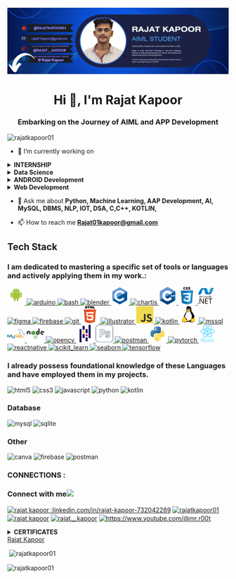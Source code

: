 <!----------------------------------- Banner ------------------------------------->

[![MasterHead](https://github.com/Rajatkapoor01/Rajatkapoor01/blob/main/linkedin%20photo.jpg)](#)

<!----------------------------------- About Section ------------------------------------>
<div>
<h1 align="center">Hi 👋, I'm Rajat Kapoor</h1>
<h3 align="center">Embarking on the Journey of AIML and APP Development</h3>

<p align="left"> <img src="https://komarev.com/ghpvc/?username=rajatkapoor01&label=Profile%20views&color=0e75b6&style=flat" alt="rajatkapoor01" /> </p>

- 🔭 I’m currently working on
<!-----------------------------------  TASK Section ------------------------------------>
<!-----------------------------------  TASK Section ------------------------------------>

 <!--------------------------------------------------------------------------------------------->
  <!--------  INTERNSHIP ------------>
  <details>
  <summary><b>INTERNSHIP</b></summary>
  <br/>
  
  Project Name | Tech Stack | Source Code
  ------- | :---------: | :--------: 
Cognifyz| HTML, CSS, JS | [Repo]( https://github.com/Rajatkapoor01/cognifyz_internship-TASKS) | GitHub | [NFT Forge]( https://github.com/Rajatkapoor01/cognifyz_internship-TASKS)
OCTANET| PYTHON DEVELOPER | [Repo]( https://github.com/Rajatkapoor01/OCTANET) | GitHub | [NFT Forge](  https://github.com/Rajatkapoor01/OCTANET)
Codsoft| ANDROID | [Repo]( https://github.com/Rajatkapoor01/CODESOFT-ToDo-App) | GitHub | [NFT Forge]( https://github.com/Rajatkapoor01/CODESOFT-ToDo-App)
Codsoft| ANDROID | [Repo]( https://github.com/Rajatkapoor01/CODESOFT-QuoteOfDay) | GitHub | [NFT Forge]( https://github.com/Rajatkapoor01/CODESOFT-QuoteOfDay)

  </details>
 <!--------------------------------------------------------------------------------------------->
<!--------  DATA SCIENCE ------------>
<details>
  <summary><b>Data Science</b></summary>
  <br/>
    
  Project Name | Tech Stack | Source Code | Dataset
  ------- | :---------: | :--------: | :--------:
  Student Grade Prediction | Python | [Repo](https://github.com/Rajatkapoor01/Student-Grade-Prediction) | [Kaggle](https://www.kaggle.com/code/mohaiminul101/student-grade-prediction-and-eda)
   IPL SCORE PREDICTION | Python/ML/DL | [Repo](https://github.com/Rajatkapoor01/Regression-problem-IPL-Score-Prediction-) | [Kaggle](https://www.kaggle.com/datasets/laxmena/ipl-dataset-2020-season-)

  </details>
 <!--------------------------------------------------------------------------------------------->
  <!--------  ANDROID DEVELOPMENT ------------>
  <details>
  <summary><b> ANDROID Development</b></summary>
  <br/>
  
  Project Name | Tech Stack | Source Code 
  ------- | :---------: | :--------: |
  BMI Calculator   | Kotlin, Android development | [Repo](https://github.com/Rajatkapoor01/BMI_Calculator) |
  TODO APP         | Kotlin, Android development | [Repo](https://github.com/Rajatkapoor01/CODESOFT-ToDo-App) |
  Quote Of the DAY | Kotlin, Android development | [Repo](https://github.com/Rajatkapoor01/CODESOFT-QuoteOfDay) |

 
  </details>
 <!--------------------------------------------------------------------------------------------->

  
   </details>

<!--------  WEB DEVELOPMENT ------------>
  <details>
  <summary><b>Web Development</b></summary>
  <br/>
  
  Project Name | Tech Stack | Source Code
  ------- | :---------: | :--------: 
  Glowy Pricing | HTML, CSS, JS | [Repo](https://github.com/Rajatkapoor01/Glowy_Pricing) | GitHub | [NFT Forge](https://github.com/Rajatkapoor01/Glowy_Pricing)
  </details>
   </details>

<!------------------------------------------------------------------------------------->

  

- 💬 Ask me about **Python, Machine Learning, AAP Development, AI, MySQL, DBMS, NLP, IOT, DSA, C,C++, KOTLIN,**

- 📫 How to reach me **Rajat01kapoor@gmail.com**
</div>


<!-----------------------------------  Tech Stack Section ------------------------------------>
<h2>Tech Stack</h2>
<h3 align="left"> I am dedicated to mastering a specific set of tools or languages and actively applying them in my work.:</h3>
<p align="left"> <a href="https://developer.android.com" target="_blank" rel="noreferrer"> <img src="https://raw.githubusercontent.com/devicons/devicon/master/icons/android/android-original-wordmark.svg" alt="android" width="40" height="40"/> </a> <a href="https://www.arduino.cc/" target="_blank" rel="noreferrer"> <img src="https://cdn.worldvectorlogo.com/logos/arduino-1.svg" alt="arduino" width="40" height="40"/> </a> <a href="https://www.gnu.org/software/bash/" target="_blank" rel="noreferrer"> <img src="https://www.vectorlogo.zone/logos/gnu_bash/gnu_bash-icon.svg" alt="bash" width="40" height="40"/> </a> <a href="https://www.blender.org/" target="_blank" rel="noreferrer"> <img src="https://download.blender.org/branding/community/blender_community_badge_white.svg" alt="blender" width="40" height="40"/> </a> <a href="https://www.cprogramming.com/" target="_blank" rel="noreferrer"> <img src="https://raw.githubusercontent.com/devicons/devicon/master/icons/c/c-original.svg" alt="c" width="40" height="40"/> </a> <a href="https://www.chartjs.org" target="_blank" rel="noreferrer"> <img src="https://www.chartjs.org/media/logo-title.svg" alt="chartjs" width="40" height="40"/> </a> <a href="https://www.w3schools.com/cpp/" target="_blank" rel="noreferrer"> <img src="https://raw.githubusercontent.com/devicons/devicon/master/icons/cplusplus/cplusplus-original.svg" alt="cplusplus" width="40" height="40"/> </a> <a href="https://www.w3schools.com/css/" target="_blank" rel="noreferrer"> <img src="https://raw.githubusercontent.com/devicons/devicon/master/icons/css3/css3-original-wordmark.svg" alt="css3" width="40" height="40"/> </a> <a href="https://dotnet.microsoft.com/" target="_blank" rel="noreferrer"> <img src="https://raw.githubusercontent.com/devicons/devicon/master/icons/dot-net/dot-net-original-wordmark.svg" alt="dotnet" width="40" height="40"/> </a> <a href="https://www.figma.com/" target="_blank" rel="noreferrer"> <img src="https://www.vectorlogo.zone/logos/figma/figma-icon.svg" alt="figma" width="40" height="40"/> </a> <a href="https://firebase.google.com/" target="_blank" rel="noreferrer"> <img src="https://www.vectorlogo.zone/logos/firebase/firebase-icon.svg" alt="firebase" width="40" height="40"/> </a> <a href="https://git-scm.com/" target="_blank" rel="noreferrer"> <img src="https://www.vectorlogo.zone/logos/git-scm/git-scm-icon.svg" alt="git" width="40" height="40"/> </a> <a href="https://www.w3.org/html/" target="_blank" rel="noreferrer"> <img src="https://raw.githubusercontent.com/devicons/devicon/master/icons/html5/html5-original-wordmark.svg" alt="html5" width="40" height="40"/> </a> <a href="https://www.adobe.com/in/products/illustrator.html" target="_blank" rel="noreferrer"> <img src="https://www.vectorlogo.zone/logos/adobe_illustrator/adobe_illustrator-icon.svg" alt="illustrator" width="40" height="40"/> </a> <a href="https://developer.mozilla.org/en-US/docs/Web/JavaScript" target="_blank" rel="noreferrer"> <img src="https://raw.githubusercontent.com/devicons/devicon/master/icons/javascript/javascript-original.svg" alt="javascript" width="40" height="40"/> </a> <a href="https://kotlinlang.org" target="_blank" rel="noreferrer"> <img src="https://www.vectorlogo.zone/logos/kotlinlang/kotlinlang-icon.svg" alt="kotlin" width="40" height="40"/> </a> <a href="https://www.linux.org/" target="_blank" rel="noreferrer"> <img src="https://raw.githubusercontent.com/devicons/devicon/master/icons/linux/linux-original.svg" alt="linux" width="40" height="40"/> </a> <a href="https://www.microsoft.com/en-us/sql-server" target="_blank" rel="noreferrer"> <img src="https://www.svgrepo.com/show/303229/microsoft-sql-server-logo.svg" alt="mssql" width="40" height="40"/> </a> <a href="https://www.mysql.com/" target="_blank" rel="noreferrer"> <img src="https://raw.githubusercontent.com/devicons/devicon/master/icons/mysql/mysql-original-wordmark.svg" alt="mysql" width="40" height="40"/> </a> <a href="https://nodejs.org" target="_blank" rel="noreferrer"> <img src="https://raw.githubusercontent.com/devicons/devicon/master/icons/nodejs/nodejs-original-wordmark.svg" alt="nodejs" width="40" height="40"/> </a> <a href="https://opencv.org/" target="_blank" rel="noreferrer"> <img src="https://www.vectorlogo.zone/logos/opencv/opencv-icon.svg" alt="opencv" width="40" height="40"/> </a> <a href="https://pandas.pydata.org/" target="_blank" rel="noreferrer"> <img src="https://raw.githubusercontent.com/devicons/devicon/2ae2a900d2f041da66e950e4d48052658d850630/icons/pandas/pandas-original.svg" alt="pandas" width="40" height="40"/> </a> <a href="https://www.photoshop.com/en" target="_blank" rel="noreferrer"> <img src="https://raw.githubusercontent.com/devicons/devicon/master/icons/photoshop/photoshop-line.svg" alt="photoshop" width="40" height="40"/> </a> <a href="https://postman.com" target="_blank" rel="noreferrer"> <img src="https://www.vectorlogo.zone/logos/getpostman/getpostman-icon.svg" alt="postman" width="40" height="40"/> </a> <a href="https://www.python.org" target="_blank" rel="noreferrer"> <img src="https://raw.githubusercontent.com/devicons/devicon/master/icons/python/python-original.svg" alt="python" width="40" height="40"/> </a> <a href="https://pytorch.org/" target="_blank" rel="noreferrer"> <img src="https://www.vectorlogo.zone/logos/pytorch/pytorch-icon.svg" alt="pytorch" width="40" height="40"/> </a> <a href="https://reactjs.org/" target="_blank" rel="noreferrer"> <img src="https://raw.githubusercontent.com/devicons/devicon/master/icons/react/react-original-wordmark.svg" alt="react" width="40" height="40"/> </a> <a href="https://reactnative.dev/" target="_blank" rel="noreferrer"> <img src="https://reactnative.dev/img/header_logo.svg" alt="reactnative" width="40" height="40"/> </a> <a href="https://scikit-learn.org/" target="_blank" rel="noreferrer"> <img src="https://upload.wikimedia.org/wikipedia/commons/0/05/Scikit_learn_logo_small.svg" alt="scikit_learn" width="40" height="40"/> </a> <a href="https://seaborn.pydata.org/" target="_blank" rel="noreferrer"> <img src="https://seaborn.pydata.org/_images/logo-mark-lightbg.svg" alt="seaborn" width="40" height="40"/> </a> <a href="https://www.tensorflow.org" target="_blank" rel="noreferrer"> <img src="https://www.vectorlogo.zone/logos/tensorflow/tensorflow-icon.svg" alt="tensorflow" width="40" height="40"/> </a>
</p>

<h3>I already possess foundational knowledge of these Languages and have employed them in my projects.</h3>
<p>
    <img src="https://img.shields.io/badge/HTML5-E34F26?style=for-the-badge&logo=html5&logoColor=white" alt="html5" />
    <img src="https://img.shields.io/badge/CSS3-1572B6?style=for-the-badge&logo=css3&logoColor=white" alt="css3" />
    <img src="https://img.shields.io/badge/JavaScript-323330?style=for-the-badge&logo=javascript&logoColor=F7DF1E" alt="javascript" />
    <img src="https://img.shields.io/badge/Python-FFD43B?style=for-the-badge&logo=python&logoColor=blue" alt="python" />
    <img src="https://img.shields.io/badge/Kotlin-0095D5?&style=for-the-badge&logo=kotlin&logoColor=white" alt="kotlin" />
</p>
<h3>Database</h3>
<p>
    <img src="https://img.shields.io/badge/MySQL-005C84?style=for-the-badge&logo=mysql&logoColor=white" alt="mysql" />
    <img src="https://img.shields.io/badge/SQLite-07405E?style=for-the-badge&logo=sqlite&logoColor=white" alt="sqlite" />
</p>
<h3>Other</h3>
<p>
    <img src="https://img.shields.io/badge/Canva-%2300C4CC.svg?&style=for-the-badge&logo=Canva&logoColor=white" alt="canva" />
    <img src="https://img.shields.io/badge/firebase-ffca28?style=for-the-badge&logo=firebase&logoColor=black" alt="firebase" />
    <img src="https://img.shields.io/badge/Postman-FF6C37?style=for-the-badge&logo=Postman&logoColor=white" alt="postman" />
</p>


<!-----------------------------------  CONNECTION  Section ------------------------------------>
<h3>CONNECTIONS : </h3>
<h3> Connect with me<a href="#"><img src="https://github.com/milaan9/milaan9/blob/main/Handshake.gif" width="50px"></a>
</h3> 
<p align="left">
<a href="https://linkedin.com/in/rajat kapoor :linkedin.com/in/rajat-kapoor-732042289" target="blank"><img align="center" src="https://raw.githubusercontent.com/rahuldkjain/github-profile-readme-generator/master/src/images/icons/Social/linked-in-alt.svg" alt="rajat kapoor :linkedin.com/in/rajat-kapoor-732042289" height="30" width="40" /></a>
<a href="https://kaggle.com/rajatkapoor01" target="blank"><img align="center" src="https://raw.githubusercontent.com/rahuldkjain/github-profile-readme-generator/master/src/images/icons/Social/kaggle.svg" alt="rajatkapoor01" height="30" width="40" /></a>
<a href="https://fb.com/rajat kapoor" target="blank"><img align="center" src="https://raw.githubusercontent.com/rahuldkjain/github-profile-readme-generator/master/src/images/icons/Social/facebook.svg" alt="rajat kapoor" height="30" width="40" /></a>
<a href="https://instagram.com/rajat._.kapoor" target="blank"><img align="center" src="https://raw.githubusercontent.com/rahuldkjain/github-profile-readme-generator/master/src/images/icons/Social/instagram.svg" alt="rajat._.kapoor" height="30" width="40" /></a>
<a href="https://www.youtube.com/c/https://www.youtube.com/@mr.r00t" target="blank"><img align="center" src="https://raw.githubusercontent.com/rahuldkjain/github-profile-readme-generator/master/src/images/icons/Social/youtube.svg" alt="https://www.youtube.com/@mr.r00t" height="30" width="40" /></a>
</p>
 <!------------------------------------------------------------------------------------>


<!-----------------------------------  Free CERTIFICATES ------------------------------------>
<details>
  <summary><b> CERTIFICATES </b></summary>
  <br/>

<!-----------------Security----------->
 <details>
  <summary><b> ## SECURITY CERTIFICATES</b></summary>
  <br/>


| Provider | Description | Link | Expiration |
| --- | --- | --- | --- |
| Cisco U | Understanding Cisco Cybersecurity Operations Fundamentals - CBROPS - 30 continuing education credits free | [Link](https://u.cisco.com/path/32) | 16-Nov-2023 |
| ISC² | Voucher 100%, Certified in Cybersecurity℠(CC) Exam Voucher: CC1M12312023 | [Link](https://www.isc2.org/landing/1mcc) | 31-Dec-2023 |
| Palo Alto Networks | Free certification exam coupon code upon completion of certification prep training during the event. | [Link](https://ignite.paloaltonetworks.com/) | 18-Nov-2020 |
| Fortinet | Free Network Security training courses & certifications by Fortinet / NSE Institute. | [Link](https://www.fortinet.com/corporate/about-us/newsroom/press-releases/2020/fortinet-makes-all-online-cybersecurity-training-courses-available-for-free.html) | Unlimited |
| The Academic Council Of uLektz | Free Cyber Security training and certification. | [Link](https://www.ulektzskills.com/skills/The-Academic-Council-Of-uLektz/Cyber-Security-NTA4Mg==) | Unknown |
| APMG International | Free Certified Cyber Professional (CCP) Specialism Pilot certification for **eligible individuals** (see link for info). | [Link](https://apmg-international.com/article/certified-cyber-professional-ccp-specialism-pilot) | Unknown |
| Cisco Networking Academy | Free Introduction to Cybersecurity course with Networking Academy badge for completing this course. | [Link](https://www.netacad.com/courses/cybersecurity/introduction-cybersecurity) | Unlimited |
| SkillFront | Free ISO/IEC 27001 Information Security Associate™ | [Link](https://www.skillfront.com/ISO-IEC-27001-Information-Security-Associate) | Unlimited |
| AttackIQ | Foundations of Purple Teaming | [Link](https://www.academy.attackiq.com/courses/foundations-of-purple-teaming) | Unlimited |
| AttackIQ | Foundations of Breach & Attack Simulation | [Link](https://www.academy.attackiq.com/courses/foundations-of-breach-attack-simulation) | Unlimited |
| AttackIQ | Foundations of Operationalizing MITRE ATT&CK v13 | [Link](https://www.academy.attackiq.com/courses/foundations-of-operationalizing-mitre-attck-v13) | Unlimited |
| Cisco Networking Academy | Introduction to Cybersecurity | [Link](https://www.netacad.com/courses/cybersecurity/introduction-cybersecurity) | Unlimited |
| Cisco Networking Academy | Cybersecurity Essentials | [Link](https://www.netacad.com/courses/cybersecurity/cybersecurity-essentials) | Unlimited |
| Google Cloud Skills Boost | Security & Identity Fundamentals | [Link](https://www.cloudskillsboost.google/course_templates/770) | Unlimited |

<p align="center"><a href="#table-of-contents">(back to top)</a></p>
</details>


 <details>
  <summary><b> ## Databases CERTIFICATES</b></summary>
  <br/>



| Provider | Description | Link | Expiration |
| --- | --- | --- | --- |
| Exasol | Free Exasol training courses and certifications (€150 value each). | [Link](https://www.exasol.com/portal/display/TRAINING/Exasol+Training+and+Certification) | 30-Jun-2020 |
| Mongodb | 12 free MongoDB courses with proof of completion. | [Link](https://university.mongodb.com/courses/catalog) | Unlimited |
| CockcroachLab University | Free Cert - the core concepts behind distributed databases and give you all the tools you need to get started with CockroachDB | [Link](https://university.cockroachlabs.com/course/getting-started-with-cockroachdb) | Unknown |
| CockcroachLab University | Free Cert - you will build a full-stack ride-sharing application in Python using the popular SQLAlchemy ORM and CockroachDB | [Link](https://university.cockroachlabs.com/course/cockroachdb-for-python-developers) | Unknown |
| Liquibase |  Learn all about Liquibase fundamentals from free online courses by Liquibase experts and see how to apply them in the real world. | [Link](https://learn.liquibase.com/index) | Unknown |
| Redis | Redis Certified Developer is our professional certification program for software developers who regularly work with Redis. | [Link](https://university.redis.com/certification/) | Unknown |
| Databricks | Free Training: Databricks Lakehouse Fundamentals. | [Link](https://www.databricks.com/learn/training/lakehouse-fundamentals) | Unknown |
| SQL | Free SQL Course with Certificate | [Link](https://www.simplilearn.com/free-online-course-to-learn-sql-basics-skillup) | 90 days of access |

<p align="center"><a href="#table-of-contents">(back to top)</a></p>

</details>

 <details>
  <summary><b> ## Project Management CERTIFICATES</b></summary>
  <br/>



| Provider | Description | Link | Expiration |
| --- | --- | --- | --- |
| Certiprof | Free “Scrum Foundations Professional Certificate (SFPC)” certification. Available in en, pt-br & es. Use the code “COVID19Support” | [Link](https://certiprof.com/pages/scrum-foundations-professional-certificate-sfpc-english) | Unknown |
| Six Sigma Online | Free Six Sigma White Belt Training & Certification. | [Link](https://www.sixsigmaonline.org/six-sigma-white-belt-certification/) | Unknown |
| OHSC | Free Project Management course and certificate by Oxford Home Study Centre (OHSC). | [Link](https://www.oxfordhomestudy.com/courses/project-management-courses-online/free-online-courses-with-certificates-in-project-management) | Unlimited |
| Msicertified | Free Project Management Essentials Certified (PMEC) training & certification.  | [Link](https://www.msicertified.com/free-project-management-certification.html) | Unlimited |
| 6sigmastudy | Free Six Sigma Yellow Belt course & certification. | [Link](http://www.6sigmastudy.com/Six-Sigma-Yellow-Belt.asp) | Unlimited |
| ScrumStudy | Free “Scrum Fundamentals Certified (SFC™)” training course & certification | [Link](https://www.scrumstudy.com/certification/scrum-fundamentals-certified) | Unlimited |
| SkillFront | Free Certified Associate In Scrum Fundamentals™ (CASF™) | [Link](https://www.skillfront.com/CASF-Certified-Associate-In-Scrum-Fundamentals) | Unlimited |
| Great Learning | Free Project Management course | [Link](https://www.mygreatlearning.com/academy/learn-for-free/courses/project-management) | Unlimited

<p align="center"><a href="#table-of-contents">(back to top)</a></p>
</details>

 <details>
  <summary><b> ## Marketing CERTIFICATES</b></summary>
  <br/>


| Provider | Description | Link | Expiration |
| --- | --- | --- | --- |
| Google | Fundamentals of Digital Marketing free course & certificate by Google. | [Link](https://learndigital.withgoogle.com/digitalgarage/course/digital-marketing) | Unlimited |
| Microsoft | Microsoft Advertising certification and training. | [Link](https://about.ads.microsoft.com/en-us/resources/training/get-certified) | Unlimited |
| SMstudy | 4 free marketing-related fundamental certifications by SMstudy. | [Link](https://www.smstudy.com/freeresources/earn-4-free-certifications) | Unlimited |
| DMAC | Free Facebook & Instagram Marketing course and certification by DMAC (Digital Marketing Academy of Canada). | [Link](https://www.yourdmac.com/free-online-social-media-marketing-course) | Limited Time |
| Hootsuite | **[Students only]** Free Hootsuite Platform Certification (worth $99) and Social Marketing Certification (worth $199) through Hootsuite's Student Program. | [Link](https://hootsuite.com/pages/landing/student-program) | Unlimited |
| HubSpot Academy | Free marketing & sales courses with certification. | [Link](https://academy.hubspot.com/courses?page=1#certsOnly=true) | Unlimited |
| SEMrush | Free Online Digital Marketing Courses and Exams. | [Link](https://www.semrush.com/academy/) | Unlimited |
| Microsoft | Microsoft Advertising Certified Professional. | [Link](https://learninglab.about.ads.microsoft.com/training/training-certification/) | Unlimited |

<p align="center"><a href="#table-of-contents">(back to top)</a></p>

</details>


<details>
  <summary><b> ## MiscellaneousCERTIFICATES</b></summary>
  <br/>


| Provider | Description | Link | Expiration |
| --- | --- | --- | --- |
| Salesforce | Free Salesforce courses with career learning paths and _superbadges_. Also, free half-day [Salesforce Certification preparation webinar](https://trailhead.salesforce.com/credentials/cert-days), offering a $70 discount coupon for any $200 exam for all attendees. | [Link](https://trailhead.salesforce.com/en/home) | Unlimited |
| Revenera | Revenera Certification, free of charge to approved members of the legal community. | [Link](https://info.revenera.com/SCA-Legal-Certification-Program-Request) | Unlimited |
| Kahoot! | Kahoot! Certified for schools, this free program is designed to help teachers become the ultimate Kahoot! superheroes. | [Link](https://kahoot.com/blog/2020/09/18/kahoot-certified-for-schools-better-than-before/) | Unlimited |
| Explain Everything | Free Explain Everything course and certification. | [Link](https://explaineverything.com/the-explain-everything-certification-course-is-here/) | Unlimited |
| SkillFront | Free SkillFront Entrepreneur Program™: Foundations Of Business And Entrepreneurship™ | [Link](https://www.skillfront.com/Free-Business-Entrepreneurship-Program-Certification) | Unlimited |
| CertiProf| Free Remote Work and Virtual Collaboration - RWVCPC | [Link](https://certiprof.com/pages/remote-work-and-virtual-collaboration-certificate-rwvcpc) | Unknown |
| CertiProf| Business Model Canvas Essentials Professional Certification - BMCEPC | [Link](https://certiprof.com/pages/business-model-canvas-essentials-bmce) | Unknown |
| CertiProf| Business Intelligence Foundation Professional Certification - BIFPC (Spanish Only) | [Link](https://certiprof.com/pages/business-intelligence-foundation-professional-certification-bifpc) | Unknown |
| Slack | Free Slack Skill Learning Paths and Badges (issued by accredible.com - these are not certifications but badges for skill specialists) | [Link](https://www.slackcertified.com/page/slack-skills) | Unknown |
| Reuters | Reuters Training Course: Introduction to Digital Journalism | [Link](https://reutersdigitaljournalism.com/) | Unknown
| OpenSAP | openSAP is SAP's free learning platform for everyone interested in learning about SAP's latest innovations and how to survive in the digital economy. | [Link](https://open.sap.com/) | Unknown
| Kami | Free online training courses to build your Kami skills and grow as a leader in your professional learning community | [Link](https://www.kamiapp.com/certified/) | 31-Oct-2021 |
| Miro | Miro essentials | [Link](https://academy.miro.com/learning-paths/miro-essentials) | Unknown |
| Miro | Collaborative meetings | [Link](https://academy.miro.com/learning-paths/collaborative-meetings-in-miro) | Unknown |
| Miro | Mapping and diagramming | [Link](https://academy.miro.com/learning-paths/mapping-and-diagramming-in-miro) | Unknown |
| Cloud App Maker, Microsoft | Microsoft low-code Cloud App Maker Certification: Register and complete the learning path within the start and end date to get a Free voucher to take the Microsoft Associate level certification | [Link](https://learn.microsoft.com/en-us/training/challenges?id=c20e4b59-b572-4f35-b00c-0316b71a0a5e&WT.mc_id=cloudskillschallenge_c20e4b59-b572-4f35-b00c-0316b71a0a5e&ocid=ignite22_CSCLinkedIn_organicsocial_wwl&s=09?wt.mc_id=studentamb_24964) |  2023 |
| EF SET | 15-minute English quiz to validate reading skills (English grammar and vocabulary) and listening skills, aligned to CEFR levels. | [Link](https://www.efset.org/quick-check/) | Unlimited |
| EF SET | 50-minute test to receive your personalized English certificate to add to your LinkedIn profile or CV, aligned to CEFR levels. | [Link](https://www.efset.org/ef-set-50/) | Unlimited |
| Microsoft | The Microsoft Licensing Specialist certifications demonstrate competence in a particular area of Microsoft product licensing. You will require an intermediate level of knowledge to achieve these certifications. | [Link](https://getlicensingready.com/Main.aspx) | Unlimited |
| ProKanban.org | Free Kanban Flow Metrics assessment | [Link](https://prokanban.org/small-batch-certifications/) | Unlimited |

  </details>

</details>

<!-----------------------------------  linked section ------------------------------------>
<div class="badge-base LI-profile-badge" data-locale="en_US" data-size="medium" data-theme="light" data-type="HORIZONTAL" data-vanity="rajat-kapoor-732042289" data-version="v1"><a class="badge-base__link LI-simple-link" href="https://in.linkedin.com/in/rajat-kapoor-732042289?trk=profile-badge">Rajat Kapoor</a></div>
              

<!-----------------------------------  FINAL Section ------------------------------------>

<p>&nbsp;<img align="center" src="https://github-readme-stats.vercel.app/api?username=rajatkapoor01&show_icons=true&locale=en" alt="rajatkapoor01" /></p>

<p><img align="center" src="https://github-readme-streak-stats.herokuapp.com/?user=rajatkapoor01&" alt="rajatkapoor01" /></p>
